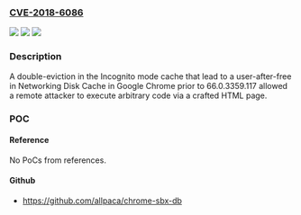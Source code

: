 ### [CVE-2018-6086](https://cve.mitre.org/cgi-bin/cvename.cgi?name=CVE-2018-6086)
![](https://img.shields.io/static/v1?label=Product&message=Chrome&color=blue)
![](https://img.shields.io/static/v1?label=Version&message=%3C%2066.0.3359.117%20&color=brighgreen)
![](https://img.shields.io/static/v1?label=Vulnerability&message=Use%20after%20free&color=brighgreen)

### Description

A double-eviction in the Incognito mode cache that lead to a user-after-free in Networking Disk Cache in Google Chrome prior to 66.0.3359.117 allowed a remote attacker to execute arbitrary code via a crafted HTML page.

### POC

#### Reference
No PoCs from references.

#### Github
- https://github.com/allpaca/chrome-sbx-db

